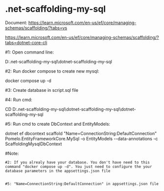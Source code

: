 # .net-scaffolding-my-sql
Document: 
https://learn.microsoft.com/en-us/ef/core/managing-schemas/scaffolding/?tabs=vs

https://learn.microsoft.com/en-us/ef/core/managing-schemas/scaffolding/?tabs=dotnet-core-cli

#1: Open command line: 

D:\.net-scaffolding-my-sql\dotnet-scaffolding-my-sql

#2: Run docker compose to create new mysql: 

docker compose up -d

#3: Create database in script.sql file

#4: Run cmd: 

CD D:\.net-scaffolding-my-sql\dotnet-scaffolding-my-sql\dotnet-scaffolding-my-sql

#5: Run cmd to create DbContext and EntityModels: 

dotnet ef dbcontext scaffold "Name=ConnectionString:DefaultConnection" Pomelo.EntityFrameworkCore.MySql -o EntityModels --data-annotations -c ScaffoldingMysqlDbContext

#Note:

	#2: If you alrealy have your database. You don't have need to this command "docker compose up -d". You just need to configure the your database parameters in the appsettings.json file
	
	
	#5: "Name=ConnectionString:DefaultConnection" in appsettings.json file
